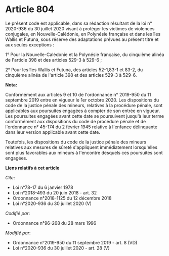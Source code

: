 # Article 804

Le présent code est applicable, dans sa rédaction résultant de la loi n° 2020-936 du 30 juillet 2020 visant à protéger les
victimes de violences conjugales, en Nouvelle-Calédonie, en Polynésie française et dans les îles Wallis et Futuna, sous
réserve des adaptations prévues au présent titre et aux seules exceptions : 

1° Pour la Nouvelle-Calédonie et la Polynésie française, du cinquième alinéa de l'article 398 et des articles 529-3 à
529-6 ; 

2° Pour les îles Wallis et Futuna, des articles 52-1,83-1 et 83-2, du cinquième alinéa de l'article 398 et des articles 529-3
à 529-6.

**Nota:**

Conformément aux articles 9 et 10 de l'ordonnance n° 2019-950 du 11 septembre 2019 entre en vigueur le 1er octobre 2020. Les
dispositions du code de la justice pénale des mineurs, relatives à la procédure pénale, sont applicables aux poursuites
engagées à compter de son entrée en vigueur. Les poursuites engagées avant cette date se poursuivent jusqu'à leur terme
conformément aux dispositions du code de procédure pénale et de l'ordonnance n° 45-174 du 2 février 1945 relative à l'enfance
délinquante dans leur version applicable avant cette date.

Toutefois, les dispositions du code de la justice pénale des mineurs relatives aux mesures de sûreté s'appliquent
immédiatement lorsqu'elles sont plus favorables aux mineurs à l'encontre desquels ces poursuites sont engagées.

**Liens relatifs à cet article**

_Cite_:

  - Loi n°78-17 du 6 janvier 1978
  - Loi n°2018-493 du 20 juin 2018 - art. 32
  - Ordonnance n°2018-1125 du 12 décembre 2018
  - Loi n°2020-936 du 30 juillet 2020 (V)

_Codifié par_:

  - Ordonnance n°96-268 du 28 mars 1996

_Modifié par_:

  - Ordonnance n°2019-950 du 11 septembre 2019 - art. 8 (VD)
  - Loi n°2020-936 du 30 juillet 2020 - art. 28 (V)

